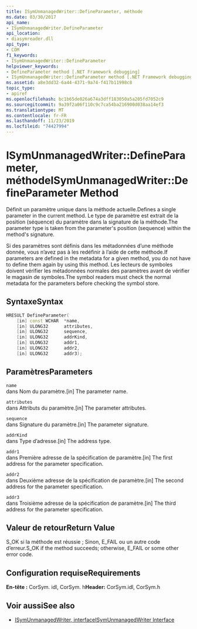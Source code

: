 ```yaml
---
title: ISymUnmanagedWriter::DefineParameter, méthode
ms.date: 03/30/2017
api_name:
- ISymUnmanagedWriter.DefineParameter
api_location:
- diasymreader.dll
api_type:
- COM
f1_keywords:
- ISymUnmanagedWriter::DefineParameter
helpviewer_keywords:
- DefineParameter method [.NET Framework debugging]
- ISymUnmanagedWriter::DefineParameter method [.NET Framework debugging]
ms.assetid: a8e3dd32-6a44-4371-9a74-f417b11998c8
topic_type:
- apiref
ms.openlocfilehash: bc1b65de026a674a3dff183050a5a205fd7052c9
ms.sourcegitcommit: 9a39f2a06f110c9c7ca54ba216900d038aa14ef3
ms.translationtype: MT
ms.contentlocale: fr-FR
ms.lasthandoff: 11/23/2019
ms.locfileid: "74427994"
---
```

# <a name="isymunmanagedwriterdefineparameter-method"></a><span data-ttu-id="edbe7-102">ISymUnmanagedWriter::DefineParameter, méthode</span><span class="sxs-lookup"><span data-stu-id="edbe7-102">ISymUnmanagedWriter::DefineParameter Method</span></span>
<span data-ttu-id="edbe7-103">Définit un paramètre unique dans la méthode actuelle.</span><span class="sxs-lookup"><span data-stu-id="edbe7-103">Defines a single parameter in the current method.</span></span> <span data-ttu-id="edbe7-104">Le type de paramètre est extrait de la position (séquence) du paramètre dans la signature de la méthode.</span><span class="sxs-lookup"><span data-stu-id="edbe7-104">The parameter type is taken from the parameter's position (sequence) within the method's signature.</span></span>  
  
 <span data-ttu-id="edbe7-105">Si des paramètres sont définis dans les métadonnées d’une méthode donnée, vous n’avez pas à les redéfinir à l’aide de cette méthode.</span><span class="sxs-lookup"><span data-stu-id="edbe7-105">If parameters are defined in the metadata for a given method, you do not have to define them again by using this method.</span></span> <span data-ttu-id="edbe7-106">Les lecteurs de symboles doivent vérifier les métadonnées normales des paramètres avant de vérifier le magasin de symboles.</span><span class="sxs-lookup"><span data-stu-id="edbe7-106">The symbol readers must check the normal metadata for the parameters before checking the symbol store.</span></span>  
  
## <a name="syntax"></a><span data-ttu-id="edbe7-107">Syntaxe</span><span class="sxs-lookup"><span data-stu-id="edbe7-107">Syntax</span></span>  
  
```cpp  
HRESULT DefineParameter(  
    [in] const WCHAR  *name,  
    [in] ULONG32      attributes,  
    [in] ULONG32      sequence,  
    [in] ULONG32      addrKind,  
    [in] ULONG32      addr1,  
    [in] ULONG32      addr2,  
    [in] ULONG32      addr3);  
```  
  
## <a name="parameters"></a><span data-ttu-id="edbe7-108">Paramètres</span><span class="sxs-lookup"><span data-stu-id="edbe7-108">Parameters</span></span>  
 `name`  
 <span data-ttu-id="edbe7-109">dans Nom du paramètre.</span><span class="sxs-lookup"><span data-stu-id="edbe7-109">[in] The parameter name.</span></span>  
  
 `attributes`  
 <span data-ttu-id="edbe7-110">dans Attributs du paramètre.</span><span class="sxs-lookup"><span data-stu-id="edbe7-110">[in] The parameter attributes.</span></span>  
  
 `sequence`  
 <span data-ttu-id="edbe7-111">dans Signature du paramètre.</span><span class="sxs-lookup"><span data-stu-id="edbe7-111">[in] The parameter signature.</span></span>  
  
 `addrKind`  
 <span data-ttu-id="edbe7-112">dans Type d’adresse.</span><span class="sxs-lookup"><span data-stu-id="edbe7-112">[in] The address type.</span></span>  
  
 `addr1`  
 <span data-ttu-id="edbe7-113">dans Première adresse de la spécification de paramètre.</span><span class="sxs-lookup"><span data-stu-id="edbe7-113">[in] The first address for the parameter specification.</span></span>  
  
 `addr2`  
 <span data-ttu-id="edbe7-114">dans Deuxième adresse de la spécification de paramètre.</span><span class="sxs-lookup"><span data-stu-id="edbe7-114">[in] The second address for the parameter specification.</span></span>  
  
 `addr3`  
 <span data-ttu-id="edbe7-115">dans Troisième adresse de la spécification de paramètre.</span><span class="sxs-lookup"><span data-stu-id="edbe7-115">[in] The third address for the parameter specification.</span></span>  
  
## <a name="return-value"></a><span data-ttu-id="edbe7-116">Valeur de retour</span><span class="sxs-lookup"><span data-stu-id="edbe7-116">Return Value</span></span>  
 <span data-ttu-id="edbe7-117">S_OK si la méthode est réussie ; Sinon, E_FAIL ou un autre code d’erreur.</span><span class="sxs-lookup"><span data-stu-id="edbe7-117">S_OK if the method succeeds; otherwise, E_FAIL or some other error code.</span></span>  
  
## <a name="requirements"></a><span data-ttu-id="edbe7-118">Configuration requise</span><span class="sxs-lookup"><span data-stu-id="edbe7-118">Requirements</span></span>  
 <span data-ttu-id="edbe7-119">**En-tête :** CorSym. idl, CorSym. h</span><span class="sxs-lookup"><span data-stu-id="edbe7-119">**Header:** CorSym.idl, CorSym.h</span></span>  
  
## <a name="see-also"></a><span data-ttu-id="edbe7-120">Voir aussi</span><span class="sxs-lookup"><span data-stu-id="edbe7-120">See also</span></span>

- [<span data-ttu-id="edbe7-121">ISymUnmanagedWriter, interface</span><span class="sxs-lookup"><span data-stu-id="edbe7-121">ISymUnmanagedWriter Interface</span></span>](../../../../docs/framework/unmanaged-api/diagnostics/isymunmanagedwriter-interface.md)
